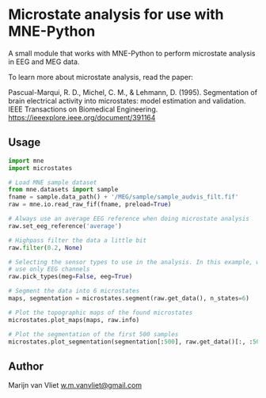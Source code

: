 # Microstate analysis for use with MNE-Python

A small module that works with MNE-Python to perform microstate analysis in EEG
and MEG data.

To learn more about microstate analysis, read the paper:

Pascual-Marqui, R. D., Michel, C. M., & Lehmann, D. (1995).  Segmentation of
brain electrical activity into microstates: model estimation and validation.
IEEE Transactions on Biomedical Engineering.
https://ieeexplore.ieee.org/document/391164

## Usage

```python
import mne
import microstates

# Load MNE sample dataset
from mne.datasets import sample
fname = sample.data_path() + '/MEG/sample/sample_audvis_filt.fif'
raw = mne.io.read_raw_fif(fname, preload=True)

# Always use an average EEG reference when doing microstate analysis
raw.set_eeg_reference('average')

# Highpass filter the data a little bit
raw.filter(0.2, None)

# Selecting the sensor types to use in the analysis. In this example, we
# use only EEG channels
raw.pick_types(meg=False, eeg=True)

# Segment the data into 6 microstates
maps, segmentation = microstates.segment(raw.get_data(), n_states=6)

# Plot the topographic maps of the found microstates
microstates.plot_maps(maps, raw.info)

# Plot the segmentation of the first 500 samples
microstates.plot_segmentation(segmentation[:500], raw.get_data()[:, :500], raw.times[:500])
```

## Author
Marijn van Vliet <w.m.vanvliet@gmail.com>
